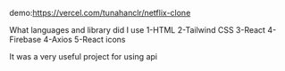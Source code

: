 demo:https://vercel.com/tunahanclr/netflix-clone

What languages and library did I use
1-HTML
2-Tailwind CSS
3-React
4-Firebase
4-Axios
5-React icons


It was a very useful project for using api
